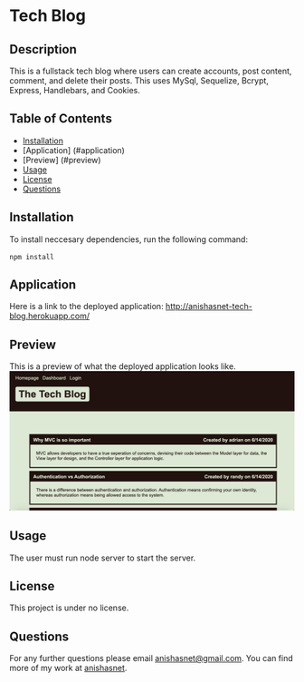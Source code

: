 
# Tech Blog

## Description
This is a fullstack tech blog where users can create accounts, post content, comment, and delete their posts. This uses MySql, Sequelize, Bcrypt, Express, Handlebars, and Cookies.

## Table of Contents
* [Installation](#installation)
* [Application] (#application) 
* [Preview] (#preview)
* [Usage](#usage)
* [License](#license)
* [Questions](#questions)

## Installation

To install neccesary dependencies, run the following command:

```
npm install
```

## Application

Here is a link to the deployed application: http://anishasnet-tech-blog.herokuapp.com/

## Preview

This is a preview of what the deployed application looks like.
![Preview of Application](./assets/images/image1.png)

## Usage

The user must run node server to start the server.

## License

This project is under no license.

## Questions

For any further questions please email anishasnet@gmail.com. You can find more of my work at [anishasnet](https://github.com/anishasnet).
    